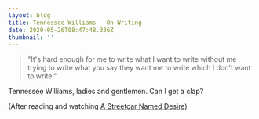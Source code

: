 ```yaml
---
layout: blog
title: Tennessee Williams - On Writing
date: 2020-05-26T08:47:48.336Z
thumbnail: ''
---
```

> "It's hard enough for me to write what I want to write without me trying to write what you say they want me to write which I don't want to write."

Tennessee Williams, ladies and gentlemen. Can I get a clap?

(After reading and watching [A Streetcar Named Desire](https://www.goodreads.com/review/show/3355280351))
